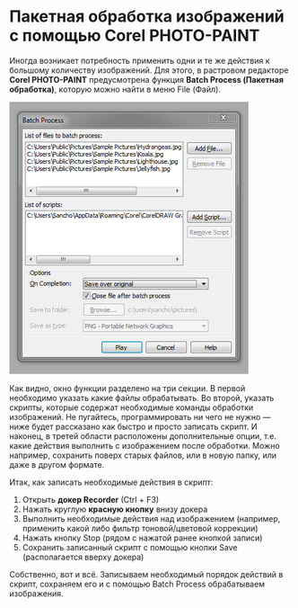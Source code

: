 # Пакетная обработка изображений с помощью Corel PHOTO-PAINT

Иногда возникает потребность применить одни и те же действия к большому количеству изображений. Для этого, в растровом редакторе **Corel PHOTO-PAINT** предусмотрена функция **Batch Process (Пакетная обработка)**, которую можно найти в меню File (Файл).

![Пакетная обработка изображений с помощью Corel PHOTO-PAINT](./d0a64234-2b3d-470b-a3a3-abb943c18cce.png)

Как видно, окно функции разделено на три секции. В первой необходимо указать какие файлы обрабатывать. Во второй, указать скрипты, которые содержат необходимые команды обработки изображений. Не пугайтесь, программировать ни чего не нужно — ниже будет рассказано как быстро и просто записать скрипт. И наконец, в третей области расположены дополнительные опции, т.е. какие действия выполнить с изображением после обработки. Можно например, сохранить поверх старых файлов, или в новую папку, или даже в другом формате.

Итак, как записать необходимые действия в скрипт:

1.  Открыть **докер Recorder** (Ctrl + F3)
2.  Нажать круглую **красную кнопку** внизу докера
3.  Выполнить необходимые действия над изображением (например, применить какой либо фильтр тоновой/цветовой коррекции)
4.  Нажать кнопку Stop (рядом с нажатой ранее кнопкой записи)
5.  Сохранить записанный скрипт с помощью кнопки Save (располагается вверху докера)

Собственно, вот и всё. Записываем необходимый порядок действий в скрипт, сохраняем его и с помощью Batch Process обрабатываем изображения.
